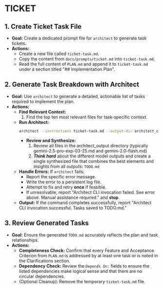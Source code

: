 # TICKET

## 1. Create Ticket Task File

- **Goal:** Create a dedicated prompt file for `architect` to generate task tickets.
- **Actions:**
    - Create a new file called `ticket-task.md`.
    - Copy the content from `docs/prompts/ticket.md` into `ticket-task.md`.
    - Read the full content of `PLAN.md` and append it to `ticket-task.md` under a section titled "## Implementation Plan".

## 2. Generate Task Breakdown with Architect

- **Goal:** Use `architect` to generate a detailed, actionable list of tasks required to implement the plan.
- **Actions:**
    - **Find Relevant Context:**
        1. Find the top ten most relevant files for task-specific context.
    - **Run Architect:**
        ```bash
        architect --instructions ticket-task.md --output-dir architect_output --model gemini-2.5-pro-exp-03-25 --model gemini-2.0-flash docs/philosophy/ [relevant-files]
        ```
        - **Review and Synthesize:** 
            1. Review all files in the architect_output directory (typically gemini-2.5-pro-exp-03-25.md and gemini-2.0-flash.md)
            2. ***Think hard*** about the different model outputs and create a single synthesized file that combines the best elements and insights from all outputs: `TODO.md`
    - **Handle Errors:** If `architect` fails:
        - Report the specific error message.
        - Write the error to a persistent log file.
        - Attempt to fix and retry **once** if feasible.
        - If unresolvable, report "Architect CLI invocation failed. See error above. Manual assistance required." and **stop**.
    - **Output:** If the command completes successfully, report "Architect CLI invocation successful. Tasks saved to TODO.md."

## 3. Review Generated Tasks

- **Goal:** Ensure the generated `TODO.md` accurately reflects the plan and task relationships.
- **Actions:**
    - **Completeness Check:** Confirm that every Feature and Acceptance Criterion from `PLAN.md` is addressed by at least one task or is noted in the Clarifications section.
    - **Dependency Check:** Review the `Depends On:` fields to ensure the listed dependencies make logical sense and that there are no circular dependencies.
    - (Optional Cleanup): Remove the temporary `ticket-task.md` file.
